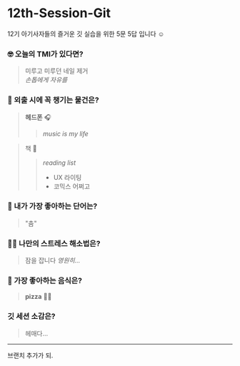 # 12th-Session-Git
12기 아기사자들의 즐거운 깃 실습을 위한 5문 5답 입니다 ☺️

### 🤓 오늘의 TMI가 있다면?
> 미루고 미루던 네일 제거   
> _손톱에게 자유를_

### 🎒 외출 시에 꼭 챙기는 물건은?
> __헤드폰__ 🎧    
>> _music is my life_ 

> 책 📖  
>> _reading list_   
>> * UX 라이팅   
>> * 코믹스 어쩌고

### 🤙 내가 가장 좋아하는 단어는?
> "춤"

### 🧘‍♀️ 나만의 스트레스 해소법은?
> 잠을 잡니다 _영원히..._

### 🍧 가장 좋아하는 음식은?
> __pizza__ 🍕🍕

### 깃 세션 소감은?
> 헤매다...
 ---
 브랜치 추가가 되.

